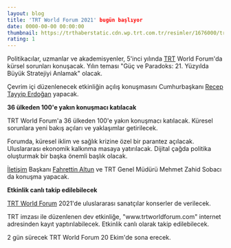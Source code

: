 ```yaml
--- 
layout: blog
title: 'TRT World Forum 2021' bugün başlıyor
date: 0000-00-00 00:00:00
thumbnail: https://trthaberstatic.cdn.wp.trt.com.tr/resimler/1676000/trt-world-forum-1676458.jpg
rating: 1
---
```

<p>
	Politikacılar, uzmanlar ve akademisyenler, 5'inci yılında <a href="https://www.trthaber.com/etiket/trt/" target="_blank">TRT</a> World Forum'da kürsel sorunları konuşacak. Yılın teması "Güç ve Paradoks: 21. Yüzyılda Büyük Stratejiyi Anlamak" olacak.</p>
<p>
	Çevrim içi düzenlenecek etkinliğin açılış konuşmasını Cumhurbaşkanı <a href="https://www.trthaber.com/etiket/recep-tayyip-erdogan/" target="_blank">Recep Tayyip Erdoğan</a> yapacak. </p>
<p>
	<strong>36 ülkeden 100'e yakın konuşmacı katılacak</strong></p>
<p>
	TRT World Forum'a 36 ülkeden 100'e yakın konuşmacı katılacak. Küresel sorunlara yeni bakış açıları ve yaklaşımlar getirilecek.</p>
<p>
	Forumda, küresel iklim ve sağlık krizine özel bir parantez açılacak. Uluslararası ekonomik kalkınma masaya yatırılacak. Dijital çağda politika oluşturmak bir başka önemli başlık olacak. </p>
<p>
	<a href="https://www.trthaber.com/etiket/iletisim/" target="_blank">İletişim</a> Başkanı <a href="https://www.trthaber.com/etiket/fahrettin-altun/" target="_blank">Fahrettin Altun</a> ve TRT Genel Müdürü Mehmet Zahid Sobacı da konuşma yapacak.</p>
<p>
	<strong>Etkinlik canlı takip edilebilecek</strong></p>
<p>
	<a href="https://www.trthaber.com/etiket/trt-world-forum/" target="_blank">TRT World Forum</a> 2021'de uluslararası sanatçılar konserler de verilecek.</p>
<p>
	TRT imzası ile düzenlenen dev etkinliğe, "www.trtworldforum.com" internet adresinden kayıt yaptırılabilecek. Etkinlik canlı olarak takip edilebilecek.</p>
<p>
	2 gün sürecek TRT World Forum 20 Ekim'de sona erecek. </p>